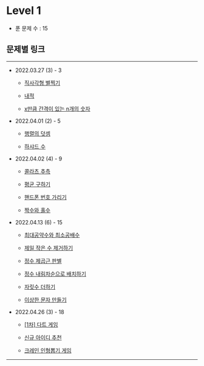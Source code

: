 # Level 1

- 푼 문제 수 : 15

## 문제별 링크

----------------------

- 2022.03.27 (3) - 3

    - [직사각형 별찍기][rectangle star]

    - [내적][innerproduct]

    - [x만큼 간격이 있는 n개의 숫자][spaced number]

- 2022.04.01 (2) - 5

    - [행렬의 덧셈][sum of matrix]

    - [하샤드 수][harshad number]

- 2022.04.02 (4) - 9

    - [콜라츠 추측][Colatz Guessing]

    - [평균 구하기][Average]

    - [핸드폰 번호 가리기][Hide phone number]

    - [짝수와 홀수][Even and Odd]

- 2022.04.13 (6) - 15

    - [최대공약수와 최소공배수][Greatest Common Divisor and Least Common Multiple]

    - [제일 작은 수 제거하기][Delete Minimum]

    - [정수 제곱근 판별][Integer Square Root]

    - [정수 내림차순으로 배치하기][Placing Integers in Descending Order]

    - [자릿수 더하기][Add Digits]

    - [이상한 문자 만들기][Create Weird Characters]

- 2022.04.26 (3) - 18

    - [[1차] 다트 게임][1st Dart Game]
   
    - [신규 아이디 추천][New ID recommendation]

    - [크레인 인형뽑기 게임][Crane Puppet Game]

    

[rectangle star]: ./rectangle_star.js "직사각형 별찍기"
[innerproduct]: ./innerproduct.js "내적"
[spaced number]: ./spaced_number.js "x만큼 간격이 있는 n개의 숫자"
[sum of matrix]: ./sum_of_matrix.js "행렬의 덧셈"
[harshad number]: ./harshad_number.js "하샤드 수"
[Colatz Guessing]: ./colatz_guessing.js "콜라츠 추측"
[Average]: ./average.js "평균 구하기"
[Hide phone number]: ./hide_phone_number.js "핸드폰 번호 가리기"
[Even and Odd]: ./even_odd.js "짝수와 홀수"
[Greatest Common Divisor and Least Common Multiple]: ./gcd_lcm.js "최대공약수와 최소공배수"
[Delete Minimum]: ./delete_min.js "제일 작은 수 제거하기"
[Integer Square Root]: ./integer_square_root.js "정수 제곱근 판별"
[Placing Integers in Descending Order]: ./placing_integers_in_descending_order.js "정수 내림차순으로 배치하기"
[Add Digits]: ./add_digits.js "자릿수 더하기"
[Create Weird Characters]: ./create_weird_characters.js "이상한 문자 만들기"
[1st Dart Game]: ./1st_dart_game.js "[1차] 다트 게임"
[New ID recommendation]: ./new_id_recommendation.js "신규 아이디 추천"
[Crane Puppet Game]: ./crane_puppet_game.js "크레인 인형뽑기 게임"

----------------------